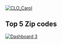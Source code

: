 <div class='tableauPlaceholder' id='viz1738449280287' style='position: relative'><noscript><a href='#'><img alt='CLO_Carol ' src='https:&#47;&#47;public.tableau.com&#47;static&#47;images&#47;CL&#47;CLO_Carol_Falldata_0201&#47;CLO_Carol&#47;1_rss.png' style='border: none' /></a></noscript><object class='tableauViz'  style='display:none;'><param name='host_url' value='https%3A%2F%2Fpublic.tableau.com%2F' /> <param name='embed_code_version' value='3' /> <param name='site_root' value='' /><param name='name' value='CLO_Carol_Falldata_0201&#47;CLO_Carol' /><param name='tabs' value='no' /><param name='toolbar' value='yes' /><param name='static_image' value='https:&#47;&#47;public.tableau.com&#47;static&#47;images&#47;CL&#47;CLO_Carol_Falldata_0201&#47;CLO_Carol&#47;1.png' /> <param name='animate_transition' value='yes' /><param name='display_static_image' value='yes' /><param name='display_spinner' value='yes' /><param name='display_overlay' value='yes' /><param name='display_count' value='yes' /><param name='language' value='en-US' /><param name='filter' value='publish=yes' /></object></div>         
<script type='text/javascript'>               
  var divElement = document.getElementById('viz1738449280287');        
  var vizElement = divElement.getElementsByTagName('object')[0];               
  if ( divElement.offsetWidth > 800 ) { vizElement.style.width='1000px';vizElement.style.height='1627px';} else if ( divElement.offsetWidth > 500 ) { vizElement.style.width='1000px';vizElement.style.height='1627px';} else { vizElement.style.width='100%';vizElement.style.height='1077px';}         
  var scriptElement = document.createElement('script');                
  scriptElement.src = 'https://public.tableau.com/javascripts/api/viz_v1.js';           
  vizElement.parentNode.insertBefore(scriptElement, vizElement);          
</script>


## Top 5 Zip codes
<div class='tableauPlaceholder' id='viz1739727232257' style='position: relative'><noscript><a href='#'><img alt='Dashboard 3 ' src='https:&#47;&#47;public.tableau.com&#47;static&#47;images&#47;CL&#47;CLO_Carol_Map_0216&#47;Dashboard3&#47;1_rss.png' style='border: none' /></a></noscript><object class='tableauViz'  style='display:none;'><param name='host_url' value='https%3A%2F%2Fpublic.tableau.com%2F' /> <param name='embed_code_version' value='3' /> <param name='site_root' value='' /><param name='name' value='CLO_Carol_Map_0216&#47;Dashboard3' /><param name='tabs' value='no' /><param name='toolbar' value='yes' /><param name='static_image' value='https:&#47;&#47;public.tableau.com&#47;static&#47;images&#47;CL&#47;CLO_Carol_Map_0216&#47;Dashboard3&#47;1.png' /> <param name='animate_transition' value='yes' /><param name='display_static_image' value='yes' /><param name='display_spinner' value='yes' /><param name='display_overlay' value='yes' /><param name='display_count' value='yes' /><param name='language' value='en-US' /><param name='filter' value='publish=yes' /></object></div>          

<script type='text/javascript'>           
  var divElement = document.getElementById('viz1739727232257');          
  var vizElement = divElement.getElementsByTagName('object')[0];           
  if ( divElement.offsetWidth > 800 ) { vizElement.style.width='1000px';vizElement.style.height='827px';} else if ( divElement.offsetWidth > 500 ) { vizElement.style.width='1000px';vizElement.style.height='827px';} else { vizElement.style.width='100%';vizElement.style.height='727px';}           
  var scriptElement = document.createElement('script');            
  scriptElement.src = 'https://public.tableau.com/javascripts/api/viz_v1.js';           
  vizElement.parentNode.insertBefore(scriptElement, vizElement);      
</script>
